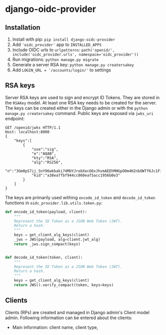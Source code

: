 # django-oidc-provider

## Installation

1. Install with pip: `pip install django-oidc-provider`
2. Add `'oidc_provider'` app to `INSTALLED_APPS`
3. Include OIDC urls to `urlpatterns`: `path('openid/', include('oidc_provider.urls', namespace='oidc_provider'))`
4. Run migrations: `python manage.py migrate`
5. Generate a server RSA key: `python manage.py creatersakey`
6. Add `LOGIN_URL = '/accounts/login/'` to settings

## RSA keys

Server RSA keys are used to sign and encrypt ID Tokens. They are stored in the `RSAKey` model. At least one RSA key needs to be created for the server. The keys can be created either in the Django admin or with the `python manage.py creatersakey` command. Public keys are exposed via `jwks_uri` endpoint:

```http
GET /openid/jwks HTTP/1.1
Host: localhost:8000
{
    "keys":[
        {
            "use":"sig",
            "e":"AQAB",
            "kty":"RSA",
            "alg":"RS256",
            "n":"3Gm0pS7ij_SnY96wkbaki74MUYJrobXecO6xJhvmAEEhMHGpO0m4H2nbOWTf6Jc1FiiSvgvhObVk9xPOM6qMTQ5D5pfWZjNk99qDJXvAE4ImM8S0kCaBJGT6e8JbuDllCUq8aL71t67DhzbnoBsKCnVOE1GJffpMcDdBUYkAsx8",
            "kid":"a38ea7fbf944cc060eaf5acc1956b0e3"
        }
    ]
}
```

The keys are primarily used withing `encode_id_token` and `decode_id_token` functions in `oidc_provider.lib.utils.token.py`:

```python
def encode_id_token(payload, client):
    """
    Represent the ID Token as a JSON Web Token (JWT).
    Return a hash.
    """
    keys = get_client_alg_keys(client)
    _jws = JWS(payload, alg=client.jwt_alg)
    return _jws.sign_compact(keys)


def decode_id_token(token, client):
    """
    Represent the ID Token as a JSON Web Token (JWT).
    Return a hash.
    """
    keys = get_client_alg_keys(client)
    return JWS().verify_compact(token, keys=keys)
```

## Clients

Clients (RPs) are created and managed in Django admin's Client model admin. Following information can be entered about the clients:
- Main information: client name, client type, 
